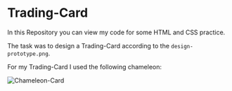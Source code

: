 # Trading-Card
In this Repository you can view my code for some HTML and CSS practice.

The task was to design a Trading-Card according to the `design-prototype.png`.  

For my Trading-Card I used the following chameleon:

![Chameleon-Card](https://github.com/fschaube/Trading-Card/blob/master/img/chameleon-card.png)
